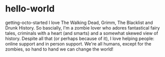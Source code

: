 # hello-world
getting-octo-started
I love The Walking Dead, Grimm, The Blacklist and Drunk History. So bascially, I'm a zombie lover who adores fantastical fairy tales, criminals with a heart (and smarts) and a somewhat skewed view of history. Despite all that (or perhaps because of it), I love helping people: online support and in person support. We're all humans, except for the zombies, so hand to hand we can change the world!
